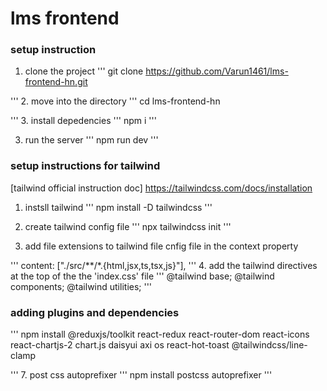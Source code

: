 # lms frontend

### setup instruction

1. clone the project
'''
git clone https://github.com/Varun1461/lms-frontend-hn.git

'''
2. move into the directory
'''
cd lms-frontend-hn

'''
3. install depedencies
'''
npm i
'''

3. run the server
'''
npm run dev
'''



### setup instructions for tailwind

[tailwind official instruction doc] https://tailwindcss.com/docs/installation

1. instsll tailwind
'''
npm install -D tailwindcss
'''

2. create tailwind config file
'''
npx tailwindcss init
'''

3. add file extensions to tailwind file cnfig file in the context property

'''
  content: ["./src/**/*.{html,jsx,ts,tsx,js}"],
'''
4. add the tailwind directives at the top of the  the 'index.css' file
'''
@tailwind base;
@tailwind components;
@tailwind utilities;
'''

### adding plugins and dependencies

'''
npm install @reduxjs/toolkit react-redux react-router-dom react-icons react-chartjs-2 chart.js daisyui axi os react-hot-toast @tailwindcss/line-clamp

'''
7. post css autoprefixer
'''
npm install postcss autoprefixer
'''

